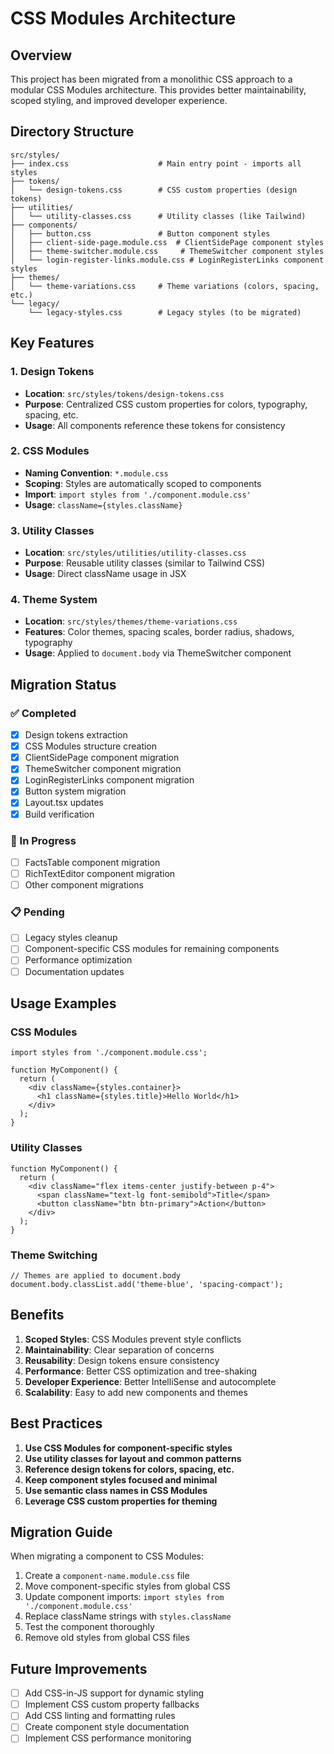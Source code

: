 # CSS Modules Architecture

## Overview

This project has been migrated from a monolithic CSS approach to a modular CSS Modules architecture. This provides better maintainability, scoped styling, and improved developer experience.

## Directory Structure

```
src/styles/
├── index.css                    # Main entry point - imports all styles
├── tokens/
│   └── design-tokens.css        # CSS custom properties (design tokens)
├── utilities/
│   └── utility-classes.css      # Utility classes (like Tailwind)
├── components/
│   ├── button.css               # Button component styles
│   ├── client-side-page.module.css  # ClientSidePage component styles
│   ├── theme-switcher.module.css     # ThemeSwitcher component styles
│   └── login-register-links.module.css # LoginRegisterLinks component styles
├── themes/
│   └── theme-variations.css     # Theme variations (colors, spacing, etc.)
└── legacy/
    └── legacy-styles.css        # Legacy styles (to be migrated)
```

## Key Features

### 1. Design Tokens
- **Location**: `src/styles/tokens/design-tokens.css`
- **Purpose**: Centralized CSS custom properties for colors, typography, spacing, etc.
- **Usage**: All components reference these tokens for consistency

### 2. CSS Modules
- **Naming Convention**: `*.module.css`
- **Scoping**: Styles are automatically scoped to components
- **Import**: `import styles from './component.module.css'`
- **Usage**: `className={styles.className}`

### 3. Utility Classes
- **Location**: `src/styles/utilities/utility-classes.css`
- **Purpose**: Reusable utility classes (similar to Tailwind CSS)
- **Usage**: Direct className usage in JSX

### 4. Theme System
- **Location**: `src/styles/themes/theme-variations.css`
- **Features**: Color themes, spacing scales, border radius, shadows, typography
- **Usage**: Applied to `document.body` via ThemeSwitcher component

## Migration Status

### ✅ Completed
- [x] Design tokens extraction
- [x] CSS Modules structure creation
- [x] ClientSidePage component migration
- [x] ThemeSwitcher component migration
- [x] LoginRegisterLinks component migration
- [x] Button system migration
- [x] Layout.tsx updates
- [x] Build verification

### 🔄 In Progress
- [ ] FactsTable component migration
- [ ] RichTextEditor component migration
- [ ] Other component migrations

### 📋 Pending
- [ ] Legacy styles cleanup
- [ ] Component-specific CSS modules for remaining components
- [ ] Performance optimization
- [ ] Documentation updates

## Usage Examples

### CSS Modules
```tsx
import styles from './component.module.css';

function MyComponent() {
  return (
    <div className={styles.container}>
      <h1 className={styles.title}>Hello World</h1>
    </div>
  );
}
```

### Utility Classes
```tsx
function MyComponent() {
  return (
    <div className="flex items-center justify-between p-4">
      <span className="text-lg font-semibold">Title</span>
      <button className="btn btn-primary">Action</button>
    </div>
  );
}
```

### Theme Switching
```tsx
// Themes are applied to document.body
document.body.classList.add('theme-blue', 'spacing-compact');
```

## Benefits

1. **Scoped Styles**: CSS Modules prevent style conflicts
2. **Maintainability**: Clear separation of concerns
3. **Reusability**: Design tokens ensure consistency
4. **Performance**: Better CSS optimization and tree-shaking
5. **Developer Experience**: Better IntelliSense and autocomplete
6. **Scalability**: Easy to add new components and themes

## Best Practices

1. **Use CSS Modules for component-specific styles**
2. **Use utility classes for layout and common patterns**
3. **Reference design tokens for colors, spacing, etc.**
4. **Keep component styles focused and minimal**
5. **Use semantic class names in CSS Modules**
6. **Leverage CSS custom properties for theming**

## Migration Guide

When migrating a component to CSS Modules:

1. Create a `component-name.module.css` file
2. Move component-specific styles from global CSS
3. Update component imports: `import styles from './component.module.css'`
4. Replace className strings with `styles.className`
5. Test the component thoroughly
6. Remove old styles from global CSS files

## Future Improvements

- [ ] Add CSS-in-JS support for dynamic styling
- [ ] Implement CSS custom property fallbacks
- [ ] Add CSS linting and formatting rules
- [ ] Create component style documentation
- [ ] Implement CSS performance monitoring
